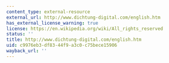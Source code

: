 ```yaml
---
content_type: external-resource
external_url: http://www.dichtung-digital.com/english.htm
has_external_license_warning: true
license: https://en.wikipedia.org/wiki/All_rights_reserved
status: ''
title: http://www.dichtung-digital.com/english.htm
uid: c9976eb3-df83-44f9-a3c0-c75bece15906
wayback_url: ''
---
```

